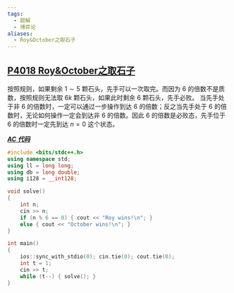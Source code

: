 ```yaml
---
tags:
  - 题解
  - 博弈论
aliases:
  - Roy&October之取石子
---
```

## [P4018 Roy&October之取石子](https://www.luogu.com.cn/problem/P4018)

按照规则，如果剩余 $1\sim5$ 颗石头，先手可以一次取完。而因为 $6$ 的倍数不是质数，按照规则无法取 $6k$ 颗石头，如果此时剩余 $6$ 颗石头，先手必败。
当先手处于非 $6$ 的倍数时，一定可以通过一步操作到达 $6$ 的倍数；反之当先手处于 $6$ 的倍数时，无论如何操作一定会到达非 $6$ 的倍数。因此 $6$ 的倍数是必败态，先手位于 $6$ 的倍数时一定先到达 $n=0$ 这个状态。

[***AC 代码***](https://www.luogu.com.cn/record/227923689)

```cpp
#include <bits/stdc++.h>
using namespace std;
using ll = long long;
using db = long double;
using i128 = __int128;

void solve()
{
	int n;
	cin >> n;
    if (n % 6 == 0) { cout << "Roy wins!\n"; }
    else { cout << "October wins!\n"; }
}

int main()
{
	ios::sync_with_stdio(0); cin.tie(0); cout.tie(0); 
	int t = 1;
	cin >> t;
	while (t--) { solve(); }
}
```

